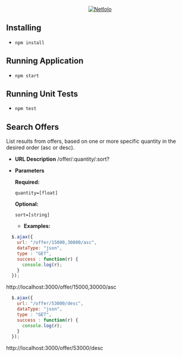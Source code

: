<p align="center">
  <a href="https://www.netlolo.com" target="_blank">
      <img src="https://app.netlolo.com/images/logo_vertical.png" alt="Netlolo"/>
  </a>
</p>

## Installing
* ```npm install```

## Running Application
* ```npm start```

## Running Unit Tests
* ```npm test```

## Search Offers
List results from offers, based on one or more specific quantity in the desired order (asc or desc).

* **URL Description**
/offer/:quantity/:sort?

*  **Parameters**

   **Required:**
 
   `quantity=[float]`

   **Optional:**

   `sort=[string]`

   * **Examples:**

  ```javascript
    $.ajax({
      url: "/offer/15000,30000/asc",
      dataType: "json",
      type : "GET",
      success : function(r) {
        console.log(r);
      }
    });
  ```
  http://localhost:3000/offer/15000,30000/asc
  
  ```javascript
    $.ajax({
      url: "/offer/53000/desc",
      dataType: "json",
      type : "GET",
      success : function(r) {
        console.log(r);
      }
    });
  ```
  http://localhost:3000/offer/53000/desc
